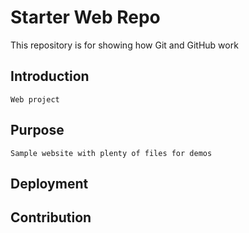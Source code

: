 # Starter Web Repo
This repository is for showing how Git and GitHub work

## Introduction
	Web project
	
## Purpose

	Sample website with plenty of files for demos 
	
## Deployment

## Contribution